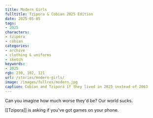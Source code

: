 ```yaml
---
title: Modern Girls
fulltitle: Tzipora & Cobian 2025 Edition
date: 2025-05-05
tags:
- 2025
characters:
- tzipora
- cobian
categories:
- archive
- clothing & uniforms
- sketch
keywords:
- 2025
rgb: 230, 102, 121
url: /stories/modern-girls/
image: /images/fullres/modern.jpg
caption: Cobian and Tzipora if they lived in 2025 instead of 2063
---
```

Can you imagine how much worse they'd be? Our world sucks.

[[Tzipora]] is asking if you've got games on your phone.